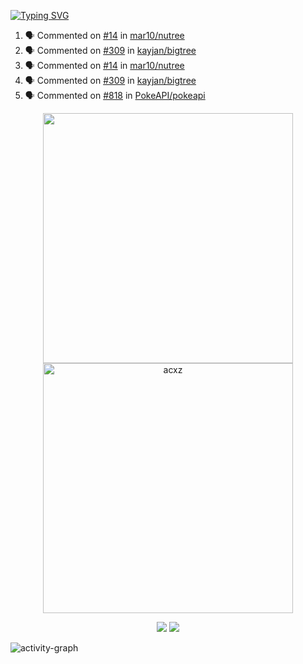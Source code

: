 [![Typing SVG](https://readme-typing-svg.herokuapp.com?size=16&color=AFFFA3&multiline=true&height=75&lines=contributing+to+robotics%2Fae%2Fml%2Fgpu;packaging+it+for+archlinux;ricer)](https://git.io/typing-svg)

<!--START_SECTION:activity-->
1. 🗣 Commented on [#14](https://github.com/mar10/nutree/issues/14#issuecomment-2463595946) in [mar10/nutree](https://github.com/mar10/nutree)
2. 🗣 Commented on [#309](https://github.com/kayjan/bigtree/issues/309#issuecomment-2463414434) in [kayjan/bigtree](https://github.com/kayjan/bigtree)
3. 🗣 Commented on [#14](https://github.com/mar10/nutree/issues/14#issuecomment-2460015427) in [mar10/nutree](https://github.com/mar10/nutree)
4. 🗣 Commented on [#309](https://github.com/kayjan/bigtree/issues/309#issuecomment-2458137359) in [kayjan/bigtree](https://github.com/kayjan/bigtree)
5. 🗣 Commented on [#818](https://github.com/PokeAPI/pokeapi/issues/818#issuecomment-2454683991) in [PokeAPI/pokeapi](https://github.com/PokeAPI/pokeapi)
<!--END_SECTION:activity-->

<p align="center">
  <img width="400em" src=https://github-readme-stats.vercel.app/api?username=acxz&include_all_commits=true&show_icons=true />
  <img width="400em" src="https://github-readme-streak-stats.herokuapp.com/?user=acxz&" alt="acxz" />
</p>

<p align="center">
  <img src=https://github-readme-stats.vercel.app/api/top-langs/?username=acxz&layout=compact />
  <img src=https://github-profile-trophy.vercel.app/?username=acxz&row=2&column=4 />
</p>

![activity-graph](https://github-readme-activity-graph.vercel.app/graph?username=acxz&bg_color=053c4a&color=ffffff&line=76c533&point=8f2fe1&area=true&hide_border=true&hide_title=true)
